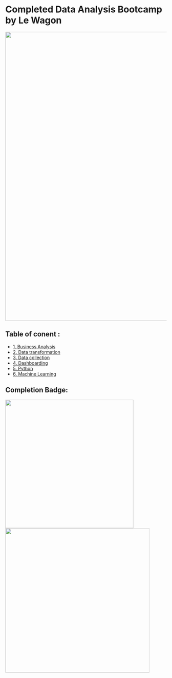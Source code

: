 

  # Completed Data Analysis Bootcamp by Le Wagon


   <img src="https://drive.google.com/uc?export=view&id=195dbFPHzrkgJB9a69z75jKA_DBvw_jD3" width="900" >


  ## Table of conent :
   * [1. Business Analysis](https://github.com/FatimaALzahrani/Data-Analysis/tree/main/1.%20Business%20Analysis)
   * [2. Data transformation](https://github.com/FatimaALzahrani/Data-Analysis/tree/main/2.%20Data%20transformation)
   * [3. Data collection](https://github.com/FatimaALzahrani/Data-Analysis/tree/main/3.%20Data%20collection)
   * [4. Dashboarding](https://github.com/FatimaALzahrani/Data-Analysis/tree/main/4.%20Dashboarding)
   * [5. Python](https://github.com/FatimaALzahrani/Data-Analysis/tree/main/5.%20Python)
   * [6. Machine Learning](https://github.com/FatimaALzahrani/Data-Analysis/tree/main/6.%20Machine%20Learning)


   ## Completion Badge:
   <img src="https://drive.google.com/uc?export=view&id=1ptmwVd1ihBJvtuF-Q4i8Coxx1xdH8zO2" width="400" > <img src="https://drive.google.com/uc?export=view&id=1fSz3bYMwu4Lz_fGqKFwFZyDIgXjLmeU1" width="450" />



